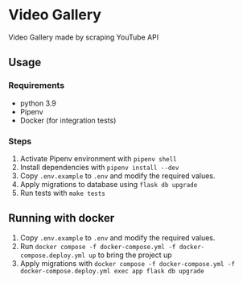 # Video Gallery

Video Gallery made by scraping YouTube API

## Usage

### Requirements

- python 3.9
- Pipenv
- Docker (for integration tests)

### Steps

1. Activate Pipenv environment with `pipenv shell`
2. Install dependencies with `pipenv install --dev`
1. Copy `.env.example` to `.env` and modify the required values.
2. Apply migrations to database using `flask db upgrade`
3. Run tests with `make tests`

## Running with docker

1. Copy `.env.example` to `.env` and modify the required values.
2. Run `docker compose -f docker-compose.yml -f docker-compose.deploy.yml up` to bring the project up
3. Apply migrations with `docker compose -f docker-compose.yml -f docker-compose.deploy.yml exec app flask db upgrade`
